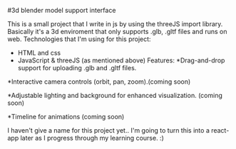 
#3d blender model support interface 

This is a small project that I write in js by using the threeJS import library.
Basically it's a 3d enviroment that only supports .glb, .gltf files and runs on web.
Technologies that I'm using for this project:
   * HTML and css
   * JavaScript & threeJS (as mentioned above)
Features:
*Drag-and-drop support for uploading .glb and .gltf files.

*Interactive camera controls (orbit, pan, zoom).(coming soon)

*Adjustable lighting and background for enhanced visualization. (coming soon)

*Timeline for animations (coming soon)

I haven't give a name for this project yet..
I'm going to turn this  into a react-app later as I progress through my learning course.  :)
